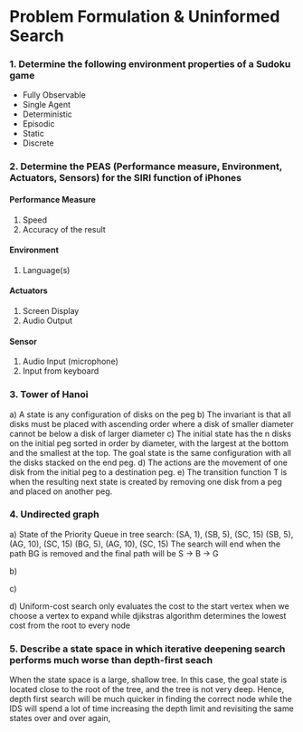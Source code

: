# Problem Formulation & Uninformed Search

### 1. Determine the following environment properties of a Sudoku game
- Fully Observable
- Single Agent
- Deterministic
- Episodic
- Static 
- Discrete

### 2. Determine the PEAS (Performance measure, Environment, Actuators, Sensors) for the SIRI function of iPhones
#### Performance Measure
1. Speed
2. Accuracy of the result

#### Environment
1. Language(s)

#### Actuators
1. Screen Display
2. Audio Output

#### Sensor
1. Audio Input (microphone)
2. Input from keyboard

### 3. Tower of Hanoi
a) A state is any configuration of disks on the peg
b) The invariant is that all disks must be placed with ascending order where a disk of smaller diameter cannot be below a disk of larger diameter
c) The initial state has the n disks on the initial peg sorted in order by diameter, with the largest at the bottom and the smallest at the top. The goal state is the same configuration with all the disks stacked on the end peg.
d) The actions are the movement of one disk from the initial peg to a destination peg.
e) The transition function T is when the resulting next state is created by removing one disk from a peg and placed on another peg.


### 4. Undirected graph
a) State of the Priority Queue in tree search:
(SA, 1), (SB, 5), (SC, 15)
(SB, 5), (AG, 10), (SC, 15)
(BG, 5), (AG, 10), (SC, 15)
The search will end when the path BG is removed and the final path will be S -> B -> G

b) 

c) 

d) Uniform-cost search only evaluates the cost to the start vertex when we choose a vertex to expand while djikstras algorithm determines the lowest cost from the root to every node




### 5. Describe a state space in which iterative deepening search performs much worse than depth-first seach
When the state space is a large, shallow tree. In this case, the goal state is located close to the root of the tree, and the tree is not very deep. Hence, depth first search will be much quicker in finding the correct node while the IDS will spend a lot of time increasing the depth limit and revisiting the same states over and over again,